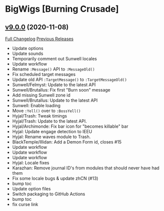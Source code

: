 # BigWigs [Burning Crusade]

## [v9.0.0](https://github.com/BigWigsMods/BigWigs_BurningCrusade/tree/v9.0.0) (2020-11-08)
[Full Changelog](https://github.com/BigWigsMods/BigWigs_BurningCrusade/compare/v8.0.2...v9.0.0) [Previous Releases](https://github.com/BigWigsMods/BigWigs_BurningCrusade/releases)

- Update options  
- Update sounds  
- Temporarily comment out Sunwell locales  
- Update workflow  
- Rename `:Message()` API to `:MessageOld()`  
- Fix scheduled target messages  
- Update old API `:TargetMessage()` to `:TargetMessageOld()`  
- Sunwell/Felmyst: Update to the latest API  
- Sunwell/Brutallus: Fix first "Burn soon" message  
- Add missing Sunwell zone id  
- Sunwell/Brutallus: Update to the latest API  
- Sunwell: Enable loading  
- Move `:Yell()` over to `:BossYell()`  
- Hyjal/Trash: Tweak timings  
- Hyjal/Trash: Update to the latest API.  
- Hyjal/Archimonde: Fix bar icon for "becomes killable" bar  
- Hyjal: Update engage detection to IEEU  
- Hyjal: Rename waves module to Trash.  
- BlackTemple/Illidan: Add a Demon Form id, closes #15  
- Update workflow  
- Update workflow  
- Update workflow  
- Hyjal: Locale fixes  
- Karazhan: Remove journal ID's from modules that should never have had them  
- Fix some locale bugs & update zhCN (#13)  
- bump toc  
- Update option files  
- Switch packaging to GitHub Actions  
- bump toc  
- fix curse link  
